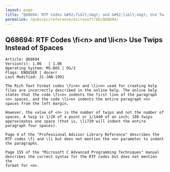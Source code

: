 ```yaml
---
layout: page
title: "Q68694: RTF Codes &#92;fi&lt;n&gt; and &#92;li&lt;n&gt; Use Twips Instead of Spaces"
permalink: /pubs/pc/reference/microsoft/kb/Q68694/
---
```


## Q68694: RTF Codes &#92;fi&lt;n&gt; and &#92;li&lt;n&gt; Use Twips Instead of Spaces

	Article: Q68694
	Version(s): 1.06   | 1.06
	Operating System: MS-DOS | OS/2
	Flags: ENDUSER | docerr
	Last Modified: 31-JAN-1991
	
	The Rich Text Format codes \fi<n> and \li<n> used for creating help
	files are incorrectly described in the online help. The online help
	states that the code \fi<n> indents the first line of the paragraph
	<n> spaces, and the code \li<n> indents the entire paragraph <n>
	spaces from the left margin.
	
	However, the value of <n> is the number of twips and not the number of
	spaces. A twip is 1/20 of a point or 1/1440 of an inch; 180 twips
	approximates one space (that is, \li720 will indent the entire
	paragraph four spaces).
	
	Page 4 of the "Professional Advisor Library Reference" describes the
	RTF codes \fi and \li but does not mention the <n> parameter to indent
	the paragraphs.
	
	Page 155 of the "Microsoft C Advanced Programming Techniques" manual
	describes the correct syntax for the RTF codes but does not mention the
	format for <n>.
